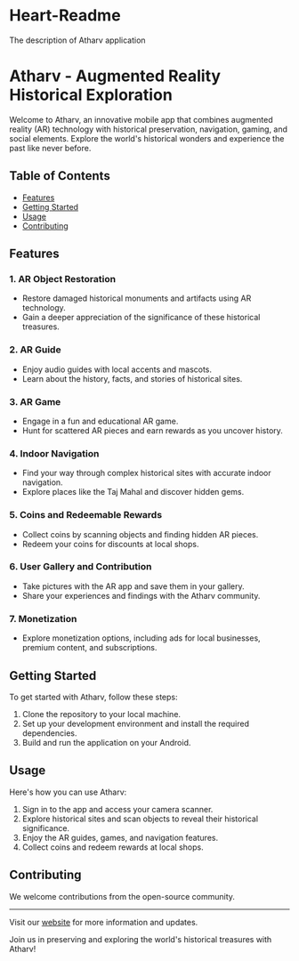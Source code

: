 # Heart-Readme
The description of Atharv application
# Atharv - Augmented Reality Historical Exploration

Welcome to Atharv, an innovative mobile app that combines augmented reality (AR) technology with historical preservation, navigation, gaming, and social elements. Explore the world's historical wonders and experience the past like never before.

## Table of Contents
- [Features](#features)
- [Getting Started](#getting-started)
- [Usage](#usage)
- [Contributing](#contributing)

## Features

### 1. AR Object Restoration
- Restore damaged historical monuments and artifacts using AR technology.
- Gain a deeper appreciation of the significance of these historical treasures.

### 2. AR Guide
- Enjoy audio guides with local accents and mascots.
- Learn about the history, facts, and stories of historical sites.

### 3. AR Game
- Engage in a fun and educational AR game.
- Hunt for scattered AR pieces and earn rewards as you uncover history.

### 4. Indoor Navigation
- Find your way through complex historical sites with accurate indoor navigation.
- Explore places like the Taj Mahal and discover hidden gems.

### 5. Coins and Redeemable Rewards
- Collect coins by scanning objects and finding hidden AR pieces.
- Redeem your coins for discounts at local shops.

### 6. User Gallery and Contribution
- Take pictures with the AR app and save them in your gallery.
- Share your experiences and findings with the Atharv community.

### 7. Monetization
- Explore monetization options, including ads for local businesses, premium content, and subscriptions.

## Getting Started

To get started with Atharv, follow these steps:

1. Clone the repository to your local machine.
2. Set up your development environment and install the required dependencies.
3. Build and run the application on your Android.


## Usage

Here's how you can use Atharv:

1. Sign in to the app and access your camera scanner.
2. Explore historical sites and scan objects to reveal their historical significance.
3. Enjoy the AR guides, games, and navigation features.
4. Collect coins and redeem rewards at local shops.

## Contributing

We welcome contributions from the open-source community.

---

Visit our [website](https://deluxe-puffpuff-72d8f1.netlify.app/) for more information and updates.

Join us in preserving and exploring the world's historical treasures with Atharv!
